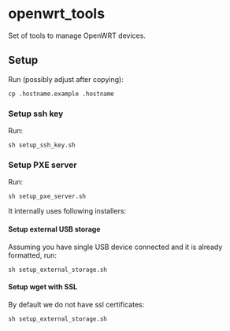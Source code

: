 # openwrt_tools

Set of tools to manage OpenWRT devices.

## Setup

Run (possibly adjust after copying):

```
cp .hostname.example .hostname
```

### Setup ssh key

Run:

```
sh setup_ssh_key.sh
```

### Setup PXE server

Run:

```
sh setup_pxe_server.sh
```

It internally uses following installers:

#### Setup external USB storage

Assuming you have single USB device connected and it is already formatted, run:

```
sh setup_external_storage.sh
```

#### Setup wget with SSL
By default we do not have ssl certificates:

```
sh setup_external_storage.sh
```
